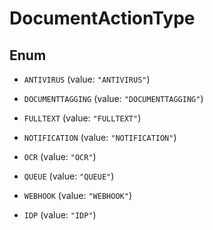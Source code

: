 

# DocumentActionType

## Enum


* `ANTIVIRUS` (value: `"ANTIVIRUS"`)

* `DOCUMENTTAGGING` (value: `"DOCUMENTTAGGING"`)

* `FULLTEXT` (value: `"FULLTEXT"`)

* `NOTIFICATION` (value: `"NOTIFICATION"`)

* `OCR` (value: `"OCR"`)

* `QUEUE` (value: `"QUEUE"`)

* `WEBHOOK` (value: `"WEBHOOK"`)

* `IDP` (value: `"IDP"`)




